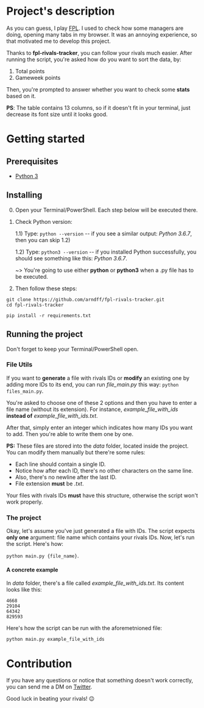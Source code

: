 # Project's description

As you can guess, I play [FPL](http://fantasy.premierleague.com). I used to check how some managers are doing, opening many tabs in my browser. It was an annoying experience, so that motivated me to develop this project.

Thanks to **fpl-rivals-tracker**, you can follow your rivals much easier. After running the script, you're asked how do you want to sort the data, by:
1) Total points
2) Gameweek points

Then, you're prompted to answer whether you want to check some **stats** based on it.

**PS**: The table contains 13 columns, so if it doesn't fit in your terminal, just decrease its font size until it looks good. 

# Getting started

## Prerequisites

* [Python 3](https://www.python.org/downloads/)

## Installing

0) Open your Terminal/PowerShell. Each step below will be executed there.

1) Check Python version:
   
   1.1) Type: ```python --version``` -- if you see a similar output: *Python 3.6.7*, then you can skip 1.2)
   
   1.2) Type: ```python3 --version``` -- if you installed Python successfully, you should see something like this: *Python 3.6.7*.
   
   ~> You're going to use either **python** or **python3** when a .py file has to be executed.

2) Then follow these steps:

```
git clone https://github.com/arndff/fpl-rivals-tracker.git
cd fpl-rivals-tracker

pip install -r requirements.txt
```

## Running the project

Don't forget to keep your Terminal/PowerShell open.

### File Utils

If you want to **generate** a file with rivals IDs or **modify** an existing one by adding more IDs to its end, you can run *file_main.py* this way: ```python files_main.py```.

You're asked to choose one of these 2 options and then you have to enter a file name (without its extension). For instance,
*example_file_with_ids* **instead of** *example_file_with_ids.txt*. 

After that, simply enter an integer which indicates how many IDs you want to add. Then you're able to write them one by one.

**PS:** These files are stored into the *data* folder, located inside the project. You can modify them manually but there're some rules:
* Each line should contain a single ID.
* Notice how after each ID, there's no other characters on the same line.
* Also, there's no newline after the last ID.
* File extension **must** be *.txt*.

Your files with rivals IDs **must** have this structure, otherwise the script won't work properly. 

### The project

Okay, let's assume you've just generated a file with IDs. The script expects **only one** argument: file name which contains your rivals IDs. Now, let's run the script. Here's how:

```python main.py {file_name}```.

#### A concrete example

In *data* folder, there's a file called *example_file_with_ids.txt*. Its content looks like this:

```
4668
29104
64342
829593
```

Here's how the script can be run with the aforemetnioned file:

```
python main.py example_file_with_ids
```

# Contribution

If you have any questions or notice that something doesn't work correctly, you can send me a DM on [Twitter](https://twitter.com/arndff_). 

Good luck in beating your rivals! 😉
